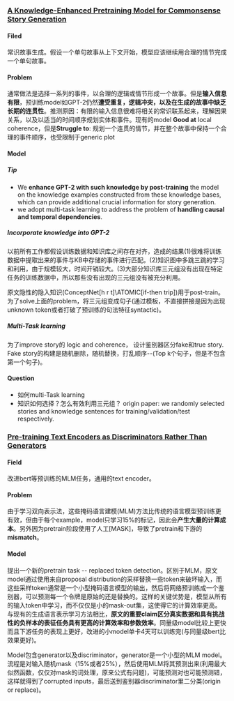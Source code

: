### [A Knowledge-Enhanced Pretraining Model for Commonsense Story Generation](https://arxiv.org/pdf/2001.05139.pdf)

#### Filed

常识故事生成。假设一个单句故事从上下文开始，模型应该继续用合理的情节完成一个单句故事。

#### Problem

通常做法是选择一系列的事件，以合理的逻辑或情节形成一个故事。但是**输入信息有限**，预训练model如GPT-2仍然**遭受重复，逻辑冲突，以及在生成的故事中缺乏长期的连贯性**。推测原因：有限的输入信息很难将相关的常识联系起来，理解因果关系，以及以适当的时间顺序规划实体和事件。现有的model **Good at** local coherence，但是**Struggle to**: 规划一个连贯的情节，并在整个故事中保持一个合理的事件顺序，也受限制于generic plot

#### Model

##### Tip

- We  **enhance  GPT-2  with such  knowledge  by  post-training**  the  model  on the  knowledge  examples  constructed  from  these knowledge  bases,  which  can  provide  additional crucial information for story generation.
- we  adopt  multi-task  learning  to  address the problem of **handling causal and temporal dependencies**. 

##### Incorporate knowledge into GPT-2

以前所有工作都假设训练数据和知识库之间存在对齐，造成的结果(1)很难将训练数据中提取出来的事件与KB中存储的事件进行匹配。(2)知识图中多跳三跳的学习和利用，由于规模较大，时间开销较大。(3)大部分知识库三元组没有出现在特定任务的训练数据中，所以那些没有出现的三元组没有被充分利用。

原文隐性的隐入知识(ConceptNet[h r t]\ATOMIC[if-then trip])用于post-train。为了solve上面的problem，将三元组变成句子(通过模板，不直接拼接是因为出现 unknown token或者打破了预训练的句法特征syntactic)。

##### Multi-Task learning

为了improve story的 logic  and  coherence， 设计鉴别器区分fake和true story. Fake story的构建是随机删除，随机替换，打乱顺序--(Top k个句子，但是不包含第一个句子)。

#### Question

- 如何multi-Task learning
- 知识如何选择？怎么有效利用三元组？
  origin paper: we  randomly  selected  stories  and  knowledge sentences for training/validation/test respectively.

### [Pre-training Text Encoders as Discriminators Rather Than Generators](https://arxiv.org/pdf/2003.10555.pdf)

#### Field

改进bert等预训练的MLM任务，通用的text encoder。

#### Problem

由于学习双向表示法，这些掩码语言建模(MLM)方法比传统的语言模型预训练更有效，但由于每个example，model只学习15%的标记，因此会**产生大量的计算成本**。另外因为pretrain阶段使用了人工[MASK]，导致了pretrain和下游的**mismatch**。

#### Model

提出一个新的pretrain task -- replaced token detection。区别于MLM，原文model通过使用来自proposal distribution的采样替换一些token来破坏输入，而这些采样token通常是一个小型掩码语言模型的输出，然后将网络预训练成一个鉴别器，可以预测每一个令牌是原始的还是替换的。这样的关键优势是，模型从所有的输入token中学习，而不仅仅是小的mask-out集，这使得它的计算效率更高。与现有的生成语言表示学习方法相比，**原文的重要claim区分真实数据和具有挑战性的负样本的表征任务具有更高的计算效率和参数效率**。同量级model比较上更快而且下游任务的表现上更好，改进的小model单卡4天可以训练完(与同量级bert比效果更好)。

Model包含generator以及discriminator，generator是一个小型的MLM model。流程是对输入随机mask（15%或者25%），然后使用MLM将其预测出来(利用最大似然函数，仅仅对mask的词处理，原来公式有问题)，可能预测对也可能预测错，这样就得到了corrupted inputs，最后送到鉴别器discriminator里二分类(origin or replace)。















